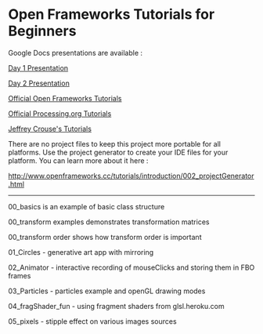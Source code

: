 
Open Frameworks Tutorials for Beginners
================================

Google Docs presentations are available :

[Day 1 Presentation](https://drive.google.com/file/d/0B7eqRqc3T7ZyRjFLU1A3a0NVb1k/edit?usp=sharing)

[Day 2 Presentation](https://drive.google.com/file/d/0B7eqRqc3T7ZyYnpodkl6dGhNZm8/edit?usp=sharing)

[Official Open Frameworks Tutorials](http://openframeworks.cc/tutorials/)

[Official Processing.org Tutorials](http://processing.org/tutorials/)

[Jeffrey Crouse's Tutorials](http://www.jeffcrouse.info/teaching/)

There are no project files to keep this project more portable for all platforms. Use the project generator to create your IDE files for your platform.
You can learn more about it here : 

http://www.openframeworks.cc/tutorials/introduction/002_projectGenerator.html



---------------------------------


00_basics is an example of basic class structure

00_transform examples demonstrates transformation matrices

00_transform order shows how transform order is important

01_Circles - generative art app with mirroring

02_Animator - interactive recording of mouseClicks and storing them in FBO frames

03_Particles - particles example and openGL drawing modes

04_fragShader_fun - using fragment shaders from glsl.heroku.com

05_pixels - stipple effect on various images sources

